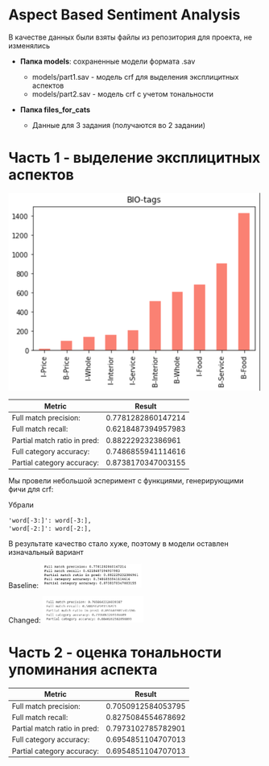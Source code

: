 # Aspect Based Sentiment Analysis

В качестве данных были взяты файлы из репозитория для проекта, не изменялись

- **Папка models**: сохраненные модели формата .sav
  - models/part1.sav - модель crf для выделения эксплицитных аспектов 
  - models/part2.sav - модель crf с учетом тональности

- **Папка files_for_cats**
  - Данные для 3 задания (получаются во 2 задании)


# Часть 1 - выделение эксплицитных аспектов
<p align="left">
<img src="images/pos_distr.png" alt="pos_distr" width="500" />
</p>

| Metric                       | Result             |
|------------------------------|--------------------|
| Full match precision:        | 0.7781282860147214 |
| Full match recall:           | 0.6218487394957983 |
| Partial match ratio in pred: | 0.882229232386961  |
| Full category accuracy:      | 0.7486855941114616 |
| Partial category accuracy:   | 0.8738170347003155 |

Мы провели небольшой эсперимент с функциями, генерирующими фичи для crf:
 
Убрали
```
'word[-3:]': word[-3:],
'word[-2:]': word[-2:],
```

В результате качество стало хуже, поэтому в модели оставлен изначальный вариант 

Baseline:
<img src="images/base.png" alt="pos_distr" width="200" />

Changed:
<img src="images/change.png" alt="pos_distr" width="200" />


# Часть 2 - оценка тональности упоминания аспекта

| Metric                       | Result             |
|------------------------------|--------------------|
| Full match precision:        | 0.7050912584053795 |
| Full match recall:           | 0.8275084554678692 |
| Partial match ratio in pred: | 0.7973102785782901 |
| Full category accuracy:      | 0.6954851104707013 |
| Partial category accuracy:   | 0.6954851104707013 |

